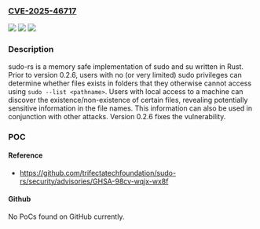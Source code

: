 ### [CVE-2025-46717](https://cve.mitre.org/cgi-bin/cvename.cgi?name=CVE-2025-46717)
![](https://img.shields.io/static/v1?label=Product&message=sudo-rs&color=blue)
![](https://img.shields.io/static/v1?label=Version&message=%3C%200.2.6%20&color=brightgreen)
![](https://img.shields.io/static/v1?label=Vulnerability&message=CWE-497%3A%20Exposure%20of%20Sensitive%20System%20Information%20to%20an%20Unauthorized%20Control%20Sphere&color=brightgreen)

### Description

sudo-rs is a memory safe implementation of sudo and su written in Rust. Prior to version 0.2.6, users with no (or very limited) sudo privileges can determine whether files exists in folders that they otherwise cannot access using `sudo --list <pathname>`. Users with local access to a machine can discover the existence/non-existence of certain files, revealing potentially sensitive information in the file names. This information can also be used in conjunction with other attacks. Version 0.2.6 fixes the vulnerability.

### POC

#### Reference
- https://github.com/trifectatechfoundation/sudo-rs/security/advisories/GHSA-98cv-wqjx-wx8f

#### Github
No PoCs found on GitHub currently.

